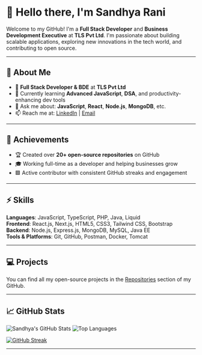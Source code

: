 # 👋 Hello there, I'm Sandhya Rani

Welcome to my GitHub! I'm a **Full Stack Developer** and **Business Development Executive** at **TLS Pvt Ltd**. I'm passionate about building scalable applications, exploring new innovations in the tech world, and contributing to open source.

---

## 🚀 About Me

- 💼 **Full Stack Developer & BDE** at **TLS Pvt Ltd**
- 🌱 Currently learning **Advanced JavaScript**, **DSA**, and productivity-enhancing dev tools
- 💬 Ask me about: **JavaScript**, **React**, **Node.js**, **MongoDB**, etc.
- 📫 Reach me at: [LinkedIn](https://www.linkedin.com/in/sandhya12r/) | [Email](mailto:sandhyardev12@gmail.com)

---

## 🌟 Achievements

- 🏆 Created over **20+ open-source repositories** on GitHub  
- 🎓 Working full-time as a developer and helping businesses grow
- 🟩 Active contributor with consistent GitHub streaks and engagement

---

## ⚡ Skills

**Languages**: JavaScript, TypeScript, PHP, Java, Liquid  
**Frontend**: React.js, Next.js, HTML5, CSS3, Tailwind CSS, Bootstrap  
**Backend**: Node.js, Express.js, MongoDB, MySQL, Java EE  
**Tools & Platforms**: Git, GitHub, Postman, Docker, Tomcat

---

## 💻 Projects

You can find all my open-source projects in the [Repositories](https://github.com/sandhya12r?tab=repositories) section of my GitHub.

---

## 📈 GitHub Stats

![Sandhya's GitHub Stats](https://github-readme-stats.vercel.app/api?username=sandhya12r&show_icons=true&count_private=true&theme=radical) ![Top Languages](https://github-readme-stats.vercel.app/api/top-langs/?username=sandhya12r&layout=compact&theme=radical)

[![GitHub Streak](https://streak-stats.demolab.com?user=sandhya12r&theme=radical&hide_border=true)](https://git.io/streak-stats)

---

